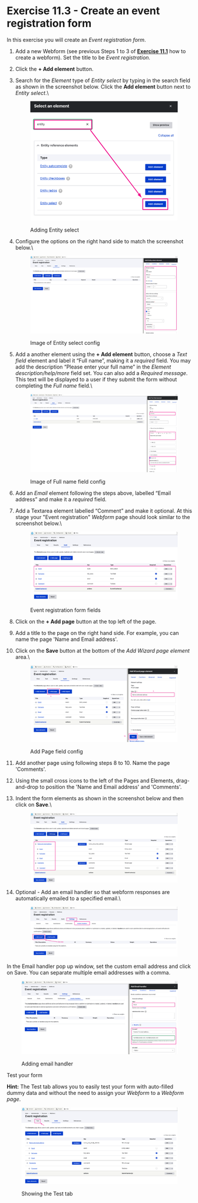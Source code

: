# Exercise 11.3 - Create an event registration form

In this exercise you will create an _Event registration form_.

1. Add a new Webform (see previous Steps 1 to 3 of [**Exercise 11.1**](https://salsa-digital.gitbook.io/govcms-content-administration/unit-11-capturing-data-with-forms/exercise-11-1-create-a-basic-webform) how to create a webform). Set the title to be _Event registration._
2. Click the **+ Add element** button.
3.  Search for the _Element_ type of _Entity select_ by typing in the search field as shown in the screenshot below. Click the **Add element** button next to _Entity select_.\


    <figure><img src="../.gitbook/assets/image.png" alt=""><figcaption><p>Adding Entity select</p></figcaption></figure>
4.  Configure the options on the right hand side to match the screenshot below.\


    <figure><img src="../.gitbook/assets/image (1).png" alt=""><figcaption><p>Image of Entity select config</p></figcaption></figure>
5.  Add a another element using the **+ Add element** button, choose a _Text field_ element and label it “Full name”, making it a _required_ field. You may add the description “Please enter your full name” in the _Element description/help/more_ field set. You can also add a _Required message_. This text will be displayed to a user if they submit the form without completing the _Full name_ field.\


    <figure><img src="../.gitbook/assets/image (2).png" alt=""><figcaption><p>Image of Full name field config</p></figcaption></figure>
6. Add an _Email_ element following the steps above, labelled “Email address” and make it a _required_ field.
7.  Add a Textarea element labelled “Comment” and make it optional. At this stage your "Event registration" _Webform_ page should look similar to the screenshot below.\


    <figure><img src="../.gitbook/assets/image (3).png" alt=""><figcaption><p>Event registration form fields</p></figcaption></figure>
8. Click on the **+ Add page** button at the top left of the page.
9. Add a title to the page on the right hand side. For example, you can name the page 'Name and Email address'.
10. Click on the **Save** button at the bottom of the _Add Wizard page element_ area.\


    <figure><img src="../.gitbook/assets/image (4).png" alt=""><figcaption><p>Add Page field config</p></figcaption></figure>
11. Add another page using following steps 8 to 10. Name the page 'Comments'.
12. Using the small cross icons to the left of the Pages and Elements, drag-and-drop to position the 'Name and Email address' and 'Comments'.
13. Indent the form elements as shown in the screenshot below and then click on **Save**.\


    <figure><img src="../.gitbook/assets/image (5).png" alt=""><figcaption></figcaption></figure>
14. Optional - Add an email handler so that webform responses are automatically emailed to a specified email.\


    <figure><img src="../.gitbook/assets/image (6).png" alt=""><figcaption></figcaption></figure>

In the Email handler pop up window, set the custom email address and click on Save. You can separate multiple email addresses with a comma.

<figure><img src="../.gitbook/assets/image (7).png" alt=""><figcaption><p>Adding email handler</p></figcaption></figure>

Test your form

**Hint:** The Test tab allows you to easily test your form with auto-filled dummy data and without the need to assign your _Webform_ to a _Webform page_.

<figure><img src="../.gitbook/assets/image (8).png" alt=""><figcaption><p>Showing the Test tab</p></figcaption></figure>
